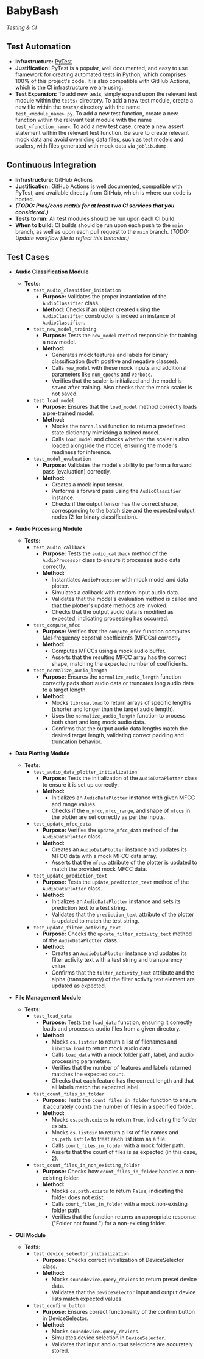 # BabyBash
*Testing & CI*

## Test Automation
- **Infrastructure:** [PyTest](https://docs.pytest.org/en/)
- **Justification:** PyTest is a popular, well documented, and easy to use framework for creating automated tests in Python, which comprises 100% of this project's code. It is also compatible with GitHub Actions, which is the CI infrastructure we are using.
- **Test Expansion:** To add new tests, simply expand upon the relevant test module within the `tests/` directory. To add a new test module, create a new file within the `tests/` directory with the name `test_<module_name>.py`. To add a new test function, create a new function within the relevant test module with the name `test_<function_name>`. To add a new test case, create a new assert statement within the relevant test function. Be sure to create relevant mock data and avoid overriding data files, such as test models and scalers, with files generated with mock data via `joblib.dump`.

## Continuous Integration
- **Infrastructure:** GitHub Actions
- **Justification:** GitHub Actions is well documented, compatible with PyTest, and available directly from GitHub, which is where our code is hosted.
- ***(TODO: Pros/cons matrix for at least two CI services that you considered.)***
- **Tests to run:** All test modules should be run upon each CI build.
- **When to build:** CI builds should be run upon each push to the `main` branch, as well as upon each pull request to the `main` branch. *(TODO: Update workflow file to reflect this behavior.)*

## Test Cases
- **Audio Classification Module**
  - **Tests:**
    - `test_audio_classifier_initiation`
      - **Purpose:** Validates the proper instantiation of the `AudioClassifier` class.
      - **Method:** Checks if an object created using the `AudioClassifier` constructor is indeed an instance of `AudioClassifier`.
    - `test_new_model_training`
      - **Purpose:** Tests the `new_model` method responsible for training a new model.
      - **Method:**
        - Generates mock features and labels for binary classification (both positive and negative classes).
        - Calls `new_model` with these mock inputs and additional parameters like `num_epochs` and `verbose`.
        - Verifies that the scaler is initialized and the model is saved after training. Also checks that the mock scaler is not saved.
    - `test_load_model`
      - **Purpose:** Ensures that the `load_model` method correctly loads a pre-trained model.
      - **Method:**
        - Mocks the `torch.load` function to return a predefined state dictionary mimicking a trained model.
        - Calls `load_model` and checks whether the scaler is also loaded alongside the model, ensuring the model's readiness for inference.
    - `test_model_evaluation`
      - **Purpose:** Validates the model's ability to perform a forward pass (evaluation) correctly.
      - **Method:**
        - Creates a mock input tensor.
        - Performs a forward pass using the `AudioClassifier` instance.
        - Checks if the output tensor has the correct shape, corresponding to the batch size and the expected output nodes (2 for binary classification).

- **Audio Processing Module**
  - **Tests:**
    - `test_audio_callback`
      - **Purpose:** Tests the `audio_callback` method of the `AudioProcessor` class to ensure it processes audio data correctly.
      - **Method:**
        - Instantiates `AudioProcessor` with mock model and data plotter.
        - Simulates a callback with random input audio data.
        - Validates that the model's evaluation method is called and that the plotter's update methods are invoked.
        - Checks that the output audio data is modified as expected, indicating processing has occurred.
    - `test_compute_mfcc`
      - **Purpose:** Verifies that the `compute_mfcc` function computes Mel-frequency cepstral coefficients (MFCCs) correctly.
      - **Method:**
        - Computes MFCCs using a mock audio buffer.
        - Asserts that the resulting MFCC array has the correct shape, matching the expected number of coefficients.
    - `test_normalize_audio_length`
      - **Purpose:** Ensures the `normalize_audio_length` function correctly pads short audio data or truncates long audio data to a target length.
      - **Method:**
        - Mocks `librosa.load` to return arrays of specific lengths (shorter and longer than the target audio length).
        - Uses the `normalize_audio_length` function to process both short and long mock audio data.
        - Confirms that the output audio data lengths match the desired target length, validating correct padding and truncation behavior.

- **Data Plotting Module**
  - **Tests:**
    - `test_audio_data_plotter_initialization`
      - **Purpose:** Tests the initialization of the `AudioDataPlotter` class to ensure it is set up correctly.
      - **Method:**
        - Initializes an `AudioDataPlotter` instance with given MFCC and range values.
        - Checks if the `n_mfcc`, `mfcc_range`, and shape of `mfccs` in the plotter are set correctly as per the inputs.
    - `test_update_mfcc_data`
      - **Purpose:** Verifies the `update_mfcc_data` method of the `AudioDataPlotter` class.
      - **Method:**
        - Creates an `AudioDataPlotter` instance and updates its MFCC data with a mock MFCC data array.
        - Asserts that the `mfccs` attribute of the plotter is updated to match the provided mock MFCC data.
    - `test_update_prediction_text`
      - **Purpose:** Tests the `update_prediction_text` method of the `AudioDataPlotter` class.
      - **Method:**
        - Initializes an `AudioDataPlotter` instance and sets its prediction text to a test string.
        - Validates that the `prediction_text` attribute of the plotter is updated to match the test string.
    - `test_update_filter_activity_text`
      - **Purpose:** Checks the `update_filter_activity_text` method of the `AudioDataPlotter` class.
      - **Method:**
        - Creates an `AudioDataPlotter` instance and updates its filter activity text with a test string and transparency value.
        - Confirms that the `filter_activity_text` attribute and the alpha (transparency) of the filter activity text element are updated as expected.

- **File Management Module**
  - **Tests:**
    - `test_load_data`
      - **Purpose:** Tests the `load_data` function, ensuring it correctly loads and processes audio files from a given directory.
      - **Method:**
        - Mocks `os.listdir` to return a list of filenames and `librosa.load` to return mock audio data.
        - Calls `load_data` with a mock folder path, label, and audio processing parameters.
        - Verifies that the number of features and labels returned matches the expected count.
        - Checks that each feature has the correct length and that all labels match the expected label.
    - `test_count_files_in_folder`
      - **Purpose:** Tests the `count_files_in_folder` function to ensure it accurately counts the number of files in a specified folder.
      - **Method:**
        - Mocks `os.path.exists` to return `True`, indicating the folder exists.
        - Mocks `os.listdir` to return a list of file names and `os.path.isfile` to treat each list item as a file.
        - Calls `count_files_in_folder` with a mock folder path.
        - Asserts that the count of files is as expected (in this case, 2).
    - `test_count_files_in_non_existing_folder`
      - **Purpose:** Checks how `count_files_in_folder` handles a non-existing folder.
      - **Method:**
        - Mocks `os.path.exists` to return `False`, indicating the folder does not exist.
        - Calls `count_files_in_folder` with a mock non-existing folder path.
        - Verifies that the function returns an appropriate response ("Folder not found.") for a non-existing folder.

- **GUI Module**
  - **Tests:**
    - `test_device_selector_initialization`
      - **Purpose:** Checks correct initialization of DeviceSelector class.
      - **Method:**
        - Mocks `sounddevice.query_devices` to return preset device data.
        - Validates that the `DeviceSelector` input and output device lists match expected values.
    - `test_confirm_button`
      - **Purpose:** Ensures correct functionality of the confirm button in DeviceSelector.
      - **Method:**
        - Mocks `sounddevice.query_devices`.
        - Simulates device selection in `DeviceSelector`.
        - Validates that input and output selections are accurately stored.

